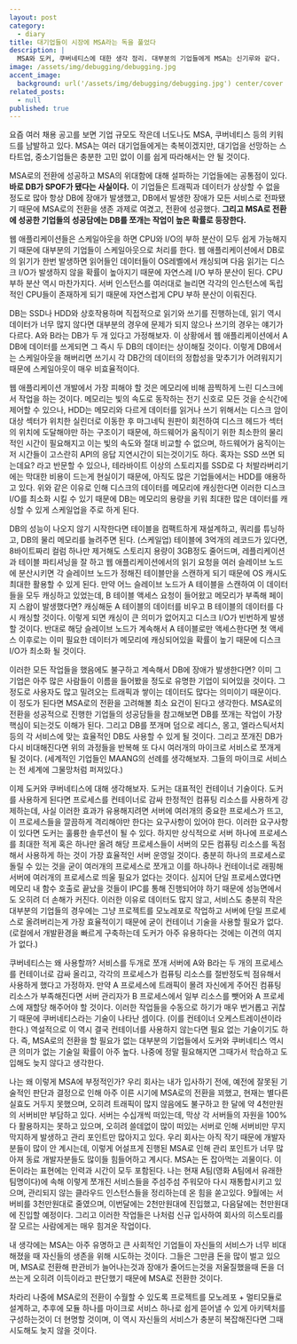 ```yaml
---
layout: post
category:
  - diary
title: 대기업들이 시장에 MSA라는 독을 풀었다
description: |
  MSA와 도커, 쿠버네티스에 대한 생각 정리. 대부분의 기업들에게 MSA는 신기루와 같다.
image: /assets/img/debugging/debugging.jpg
accent_image:
  background: url('/assets/img/debugging/debugging.jpg') center/cover
related_posts:
  - null
published: true
---
```


요즘 여러 채용 공고를 보면 기업 규모도 작은데 너도나도 MSA, 쿠버네티스 등의 키워드를 남발하고 있다.
MSA는 여러 대기업들에게는 축복이겠지만, 대기업을 선망하는 스타트업, 중소기업들은 충분한 고민 없이 이를 쉽게 따라해서는 안 될 것이다.

MSA로의 전환에 성공하고 MSA의 위대함에 대해 설파하는 기업들에는 공통점이 있다. **바로 DB가 SPOF가 됐다는 사실이다.** 이 기업들은 트래픽과 데이터가 상상할 수 없을 정도로 많아 항상 DB에 장애가 발생했고, DB에서 발생한 장애가 모든 서비스로 전파됐기 때문에 MSA로의 전환을 생존 과제로 여겼고, 전환에 성공했다. **그리고 MSA로 전환에 성공한 기업들의 성공담에는 DB를 쪼개는 작업이 높은 확률로 등장한다.**

웹 애플리케이션들은 스케일아웃을 하면 CPU와 I/O의 부하 분산이 모두 쉽게 가능해지기 때문에 대부분의 기업들이 스케일아웃으로 처리를 한다.
웹 애플리케이션에서 DB로의 읽기가 한번 발생하면 읽어들인 데이터들이 OS레벨에서 캐싱되며 다음 읽기는 디스크 I/O가 발생하지 않을 확률이 높아지기 때문에 자연스레 I/O 부하 분산이 된다.
CPU 부하 분산 역시 마찬가지다. 서버 인스턴스를 여러대로 늘리면 각각의 인스턴스에 독립적인 CPU들이 존재하게 되기 때문에 자연스럽게 CPU 부하 분산이 이뤄진다.

DB는 SSD나 HDD와 상호작용하며 직접적으로 읽기와 쓰기를 진행하는데, 읽기 역시 데이터가 너무 많지 않다면 대부분의 경우에 문제가 되지 않으나 쓰기의 경우는 얘기가 다르다.
A와 B라는 DB가 두 개 있다고 가정해보자. 이 상황에서 웹 애플리케이션에서 A DB에 데이터를 쓰게되면 그 즉시 두 DB의 데이터는 상이해질 것이다. 
이렇게 DB에서는 스케일아웃을 해버리면 쓰기시 각 DB간의 데이터의 정합성을 맞추기가 어려워지기 때문에 스케일아웃이 매우 비효율적이다.

웹 애플리케이션 개발에서 가장 피해야 할 것은 메모리에 비해 끔찍하게 느린 디스크에서 작업을 하는 것이다.
메모리는 빛의 속도로 동작하는 전기 신호로 모든 것을 순식간에 제어할 수 있으나, HDD는 메모리와 다르게 데이터를 읽거나 쓰기 위해서는 디스크 암이 대상 섹터가 위치한 실린더로 이동한 후 마그네틱 원판이 회전하여 디스크 헤드가 섹터의 위치에 도달해야만 하는 구조이기 때문에, 하드웨어가 움직이기 위한 최소한의 물리적인 시간이 필요해지고 이는 빛의 속도와 절대 비교할 수 없으며, 하드웨어가 움직이는 저 시간들이 고스란히 API의 응답 지연시간이 되는것이기도 하다. 혹자는 SSD 쓰면 되는데요? 라고 반문할 수 있으나, 테라바이트 이상의 스토리지를 SSD로 다 처발라버리기에는 막대한 비용이 드는게 현실이기 때문에, 아직도 많은 기업들에서는 HDD를 애용하고 있다. 위와 같은 이유로 인해 디스크의 데이터를 메모리에 캐싱한다면 이러한 디스크 I/O를 최소화 시킬 수 있기 때문에 DB는 메모리의 용량을 키워 최대한 많은 데이터를 캐싱할 수 있게 스케일업을 주로 하게 된다.

DB의 성능이 나오지 않기 시작한다면 테이블을 컴팩트하게 재설계하고, 쿼리를 튜닝하고, DB의 물리 메모리를 늘려주면 된다. (스케일업)
테이블에 3억개의 레코드가 있다면, 8바이트짜리 컬럼 하나만 제거해도 스토리지 용량이 3GB정도 줄어드며, 레플리케이션과 테이블 파티셔닝을 잘 하고 웹 애플리케이션에서의 읽기 요청을 여러 슬레이브 노드에 분산시키면 각 슬레이브 노드가 정해진 테이블만을 스캔하게 되기 때문에 OS 캐시도 최대한 활용할 수 있게 된다.
만약 어느 슬레이브 노드가 A 테이블을 스캔하여 이 데이터들을 모두 캐싱하고 있었는데, B 테이블 액세스 요청이 들어왔고 메모리가 부족해 페이지 스왑이 발생했다면? 캐싱해둔 A 테이블의 데이터를 비우고 B 테이블의 데이터를 다시 캐싱할 것이다. 이렇게 되면 캐싱이 큰 의미가 없어지고 디스크 I/O가 빈번하게 발생 할 것이다. 반대로 해당 슬레이브 노드가 계속해서 A 테이블로만 액세스한다면 첫 액세스 이후로는 이미 필요한 데이터가 메모리에 캐싱되어있을 확률이 높기 때문에 디스크 I/O가 최소화 될 것이다. 

이러한 모든 작업들을 했음에도 불구하고 계속해서 DB에 장애가 발생한다면? 이미 그 기업은 아주 많은 사람들이 이름을 들어봤을 정도로 유명한 기업이 되어있을 것이다.
그 정도로 사용자도 많고 밀려오는 트래픽과 쌓이는 데이터도 많다는 의미이기 때문이다. 이 정도가 된다면 MSA로의 전환을 고려해볼 최소 요건이 된다고 생각한다.
MSA로의 전환을 성공적으로 진행한 기업들의 성공담들을 참고해보면 DB를 쪼개는 작업이 가장 핵심이 되는것도 이해가 된다. 그리고 DB를 쪼개며 덤으로 레디스, 몽고, 엘라스틱서치 등의 각 서비스에 맞는 효율적인 DB도 사용할 수 있게 될 것이다.
그리고 쪼개진 DB가 다시 비대해진다면 위의 과정들을 반복해 또 다시 여러개의 마이크로 서비스로 쪼개게 될 것이다. (세계적인 기업들인 MAANG의 선례를 생각해보자. 그들의 마이크로 서비스는 전 세계에 그물망처럼 퍼져있다.)

이제 도커와 쿠버네티스에 대해 생각해보자.
도커는 대표적인 컨테이너 기술이다. 도커를 사용하게 된다면 프로세스를 컨테이너로 감싸 한정적인 컴퓨팅 리소스를 사용하게 강제하는데, 사실 이러한 효과가 유용해지려면 서버에 여러개의 중요한 프로세스가 뜨고, 이 프로세스들을 깔끔하게 격리해야만 한다는 요구사항이 있어야 한다. 이러한 요구사항이 있다면 도커는 훌륭한 솔루션이 될 수 있다. 하지만 상식적으로 서버 하나에 프로세스를 최대한 적게 혹은 하나만 올려 해당 프로세스들이 서버의 모든 컴퓨팅 리소스를 독점해서 사용하게 하는 것이 가장 효율적인 서버 운영일 것이다.
충분히 하나의 프로세스로 돌릴 수 있는 것을 굳이 여러개의 프로세스로 쪼개고 이를 하나하나 컨테이너로 래핑해 서버에 여러개의 프로세스로 띄울 필요가 없다는 것이다. 심지어 단일 프로세스였다면 메모리 내 함수 호출로 끝났을 것들이 IPC를 통해 진행되어야 하기 때문에 성능면에서도 오히려 더 손해가 커진다.
이러한 이유로 데이터도 많지 않고, 서비스도 충분히 작은 대부분의 기업들의 경우에는 그냥 프로젝트를 모노레포로 작업하고 서버에 단일 프로세스로 올려버리는게 가장 효율적이기 때문에 굳이 컨테이너 기술을 사용할 필요가 없다.
(로컬에서 개발환경을 빠르게 구축하는데 도커가 아주 유용하다는 것에는 이견의 여지가 없다.)

쿠버네티스는 왜 사용할까? 서비스를 두개로 쪼개 서버에 A와 B라는 두 개의 프로세스를 컨테이너로 감싸 올리고, 각각의 프로세스가 컴퓨팅 리소스를 절반정도씩 점유해서 사용하게 했다고 가정하자.
만약 A 프로세스에 트래픽이 몰려 자신에게 주어진 컴퓨팅 리소스가 부족해진다면 서버 관리자가 B 프로세스에서 일부 리소스를 뺏어와 A 프로세스에 재할당 해주어야 할 것이다.
이러한 작업들을 수동으로 하기가 매우 번거롭고 귀찮기 때문에 쿠버네티스라는 기술이 나타난 셈이다. (이를 컨테이너 오케스트레이션이라 한다.)
역설적으로 이 역시 결국 컨테이너를 사용하지 않는다면 필요 없는 기술이기도 하다. 즉, MSA로의 전환을 할 필요가 없는 대부분의 기업들에서 도커와 쿠버네티스 역시 큰 의미가 없는 기술일 확률이 아주 높다.
나중에 정말 필요해지면 그때가서 학습하고 도입해도 늦지 않다고 생각한다.

나는 왜 이렇게 MSA에 부정적인가? 우리 회사는 내가 입사하기 전에, 예전에 잘못된 기술적인 판단과 결정으로 인해 아주 이른 시기에 MSA로의 전환을 꾀했고, 현재는 별다른 실효도 거두지 못했으며, 오히려 트래픽이 많지 않음에도 불구하고 한 달에 약 4천만원의 서버비만 부담하고 있다. 서버는 수십개씩 떠있는데, 막상 각 서버들의 자원을 100% 다 활용하지는 못하고 있으며, 오히려 쓸데없이 많이 떠있는 서버로 인해 서버비만 무지막지하게 발생하고 관리 포인트만 많아지고 있다. 우리 회사는 아직 작기 때문에 개발자분들이 많이 안 계시는데, 이렇게 어설프게 진행된 MSA로 인해 관리 포인트가 너무 많아져 동료 개발자분들도 많이들 힘들어하고 계시다. MSA는 돈 잡아먹는 괴물이다. 이 돈이라는 표현에는 인력과 시간이 모두 포함된다. 나는 현재 A팀(영화 A팀에서 유래한 팀명이다)에 속해 이렇게 쪼개진 서비스들을 주섬주섬 주워모아 다시 재통합시키고 있으며, 관리되지 않는 클라우드 인스턴스들을 정리하는데 온 힘을 쏟고있다. 9월에는 서버비를 3천만원대로 줄였으며, 이번달에는 2천만원대에 진입했고, 다음달에는 천만원대에 진입할 예정이다. 그리고 이러한 작업들은 나처럼 신규 입사하여 회사의 히스토리를 잘 모르는 사람에게는 매우 힘겨운 작업이다.

내 생각에는 MSA는 아주 유명하고 큰 사회적인 기업들이 자신들의 서비스가 너무 비대해졌을 때 자신들의 생존을 위해 시도하는 것이다.
그들은 그만큼 돈을 많이 벌고 있으며, MSA로 전환해 판관비가 늘어나는것과 장애가 줄어드는것을 저울질했을때 돈을 더 쓰는게 오히려 이득이라고 판단했기 때문에 MSA로 전환한 것이다.

차라리 나중에 MSA로의 전환이 수월할 수 있도록 프로젝트를 모노레포 + 멀티모듈로 설계하고, 추후에 모듈 하나를 마이크로 서비스 하나로 쉽게 뜯어낼 수 있게 아키텍처를 구성하는것이 더 현명할 것이며, 이 역시 자신들의 서비스가 충분히 복잡해진다면 그때 시도해도 늦지 않을 것이다.



